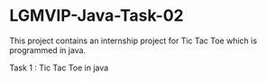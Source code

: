 # LGMVIP-Java-Task-02
This project contains an internship project for Tic Tac Toe  which is programmed in java.

Task 1 : Tic Tac Toe in java
